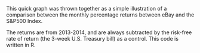 This quick graph was thrown together as a simple illustration of a comparison between the monthly percentage returns between eBay and the S&P500 Index.

The returns are from 2013-2014, and are always subtracted by the risk-free rate of return (the 3-week U.S. Treasury bill) as a control.  This code is written in R.  
